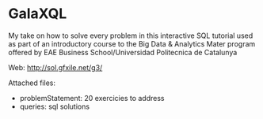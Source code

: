 # GalaXQL
My take on how to solve every problem in this interactive SQL tutorial used as part of an introductory course to the Big Data & Analytics Mater program offered by EAE Business School/Universidad Politecnica de Catalunya

Web: http://sol.gfxile.net/g3/

Attached files:

- problemStatement: 20 exercicies to address
- queries: sql solutions

